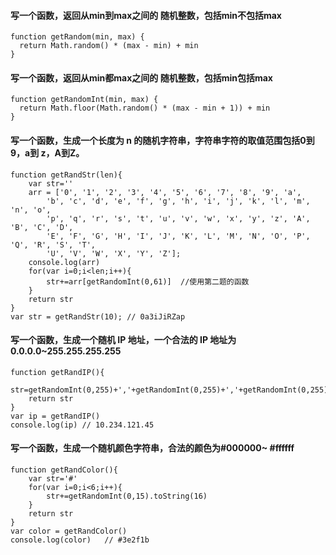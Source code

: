 #### 写一个函数，返回从min到max之间的 随机整数，包括min不包括max 
```
function getRandom(min, max) {
  return Math.random() * (max - min) + min
}
```

#### 写一个函数，返回从min都max之间的 随机整数，包括min包括max 
```
function getRandomInt(min, max) {
  return Math.floor(Math.random() * (max - min + 1)) + min
}
```


#### 写一个函数，生成一个长度为 n 的随机字符串，字符串字符的取值范围包括0到9，a到 z，A到Z。
```
function getRandStr(len){
    var str=''
    arr = ['0', '1', '2', '3', '4', '5', '6', '7', '8', '9', 'a',
        'b', 'c', 'd', 'e', 'f', 'g', 'h', 'i', 'j', 'k', 'l', 'm', 'n', 'o', 
        'p', 'q', 'r', 's', 't', 'u', 'v', 'w', 'x', 'y', 'z', 'A', 'B', 'C', 'D',
        'E', 'F', 'G', 'H', 'I', 'J', 'K', 'L', 'M', 'N', 'O', 'P', 'Q', 'R', 'S', 'T',
        'U', 'V', 'W', 'X', 'Y', 'Z'];
    console.log(arr)
    for(var i=0;i<len;i++){
        str+=arr[getRandomInt(0,61)]  //使用第二题的函数
    }
    return str
}
var str = getRandStr(10); // 0a3iJiRZap
```


#### 写一个函数，生成一个随机 IP 地址，一个合法的 IP 地址为0.0.0.0~255.255.255.255
```
function getRandIP(){
    str=getRandomInt(0,255)+','+getRandomInt(0,255)+','+getRandomInt(0,255)+','+getRandomInt(0,255)
    return str
}
var ip = getRandIP()
console.log(ip) // 10.234.121.45
```
#### 写一个函数，生成一个随机颜色字符串，合法的颜色为#000000~ #ffffff
```
function getRandColor(){
    var str='#'
    for(var i=0;i<6;i++){
        str+=getRandomInt(0,15).toString(16)
    }
    return str
}
var color = getRandColor()
console.log(color)   // #3e2f1b
```